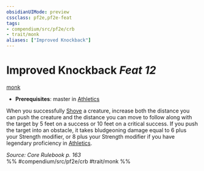 ```yaml
---
obsidianUIMode: preview
cssclass: pf2e,pf2e-feat
tags:
- compendium/src/pf2e/crb
- trait/monk
aliases: ["Improved Knockback"]
---
```

# Improved Knockback  *Feat 12*  
[monk](/rules/traits/monk.md)  

- **Prerequisites**: master in [Athletics](/compendium/skills.md#Athletics)

When you successfully [Shove](/rules/actions/shove.md) a creature, increase both the distance you can push the creature and the distance you can move to follow along with the target by 5 feet on a success or 10 feet on a critical success. If you push the target into an obstacle, it takes bludgeoning damage equal to 6 plus your Strength modifier, or 8 plus your Strength modifier if you have legendary proficiency in [Athletics](/compendium/skills.md#Athletics).

*Source: Core Rulebook p. 163*  
%% #compendium/src/pf2e/crb #trait/monk %%